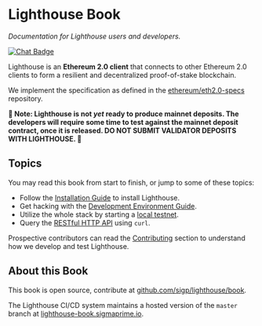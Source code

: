 # Lighthouse Book

_Documentation for Lighthouse users and developers._

[![Chat Badge]][Chat Link]

[Chat Badge]: https://img.shields.io/badge/chat-discord-%237289da
[Chat Link]: https://discord.gg/cyAszAh

Lighthouse is an **Ethereum 2.0 client** that connects to other Ethereum 2.0
clients to form a resilient and decentralized proof-of-stake blockchain.

We implement the specification as defined in the
[ethereum/eth2.0-specs](https://github.com/ethereum/eth2.0-specs) repository.

**🚨 Note: Lighthouse is not *yet* ready to produce mainnet deposits. The developers will require some
time to test against the mainnet deposit contract, once it is released. DO NOT SUBMIT VALIDATOR
DEPOSITS WITH LIGHTHOUSE. 🚨**

## Topics

You may read this book from start to finish, or jump to some of these topics:

- Follow the [Installation Guide](./installation.md) to install Lighthouse.
- Get hacking with the [Development Environment Guide](./setup.md).
- Utilize the whole stack by starting a [local testnet](./local-testnets.md).
- Query the [RESTful HTTP API](./api.md) using `curl`.


Prospective contributors can read the [Contributing](./contributing.md) section
to understand how we develop and test Lighthouse.

## About this Book

This book is open source, contribute at
[github.com/sigp/lighthouse/book](https://github.com/sigp/lighthouse/tree/master/book).

The Lighthouse CI/CD system maintains a hosted version of the `master` branch
at [lighthouse-book.sigmaprime.io](http://lighthouse-book.sigmaprime.io).
